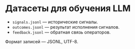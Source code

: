 # Датасеты для обучения LLM

- `signals.jsonl` — исторические сигналы.
- `outcomes.jsonl` — результат исполнения сигналов.
- `feedback.jsonl` — обратная связь операторов.

Формат записей — JSONL, UTF-8.
